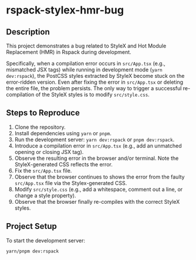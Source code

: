 # rspack-stylex-hmr-bug

## Description

This project demonstrates a bug related to StyleX and Hot Module Replacement (HMR) in Rspack during development.

Specifically, when a compilation error occurs in `src/App.tsx` (e.g., mismatched JSX tags) while running in development mode (`yarn dev:rspack`), the PostCSS styles extracted by StyleX become stuck on the error-ridden version.  Even after fixing the error in `src/App.tsx` or deleting the entire file, the problem persists. The only way to trigger a successful re-compilation of the StyleX styles is to modify `src/style.css`.

## Steps to Reproduce

1.  Clone the repository.
2.  Install dependencies using `yarn` or `pnpm`.
3.  Run the development server: `yarn dev:rspack` or `pnpm dev:rspack`.
4.  Introduce a compilation error in `src/App.tsx` (e.g., add an unmatched opening or closing JSX tag).
5.  Observe the resulting error in the browser and/or terminal.  Note the StyleX-generated CSS reflects the error.
6.  Fix the `src/App.tsx` file.
7.  Observe that the browser continues to shows the error from the faulty `src/App.tsx` file via the Stylex-generated CSS.
8.  Modify `src/style.css` (e.g., add a whitespace, comment out a line, or change a style property).
9.  Observe that the browser finally re-compiles with the correct StyleX styles.

## Project Setup

To start the development server:

```bash
yarn/pnpm dev:rspack
```
